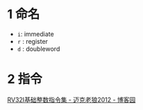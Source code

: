 # 1 命名 
 - `i`: immediate
 - `r` : register
 - `d` : doubleword
 
# 2 指令
[RV32I基础整数指令集 - 迈克老狼2012 - 博客园](https://www.cnblogs.com/mikewolf2002/p/11196680.html)
